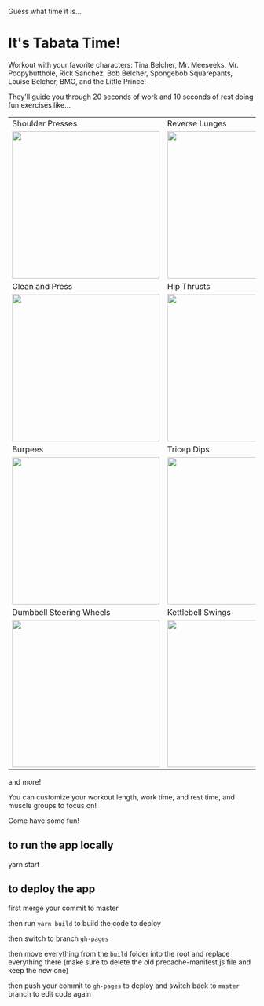 Guess what time it is...

# It's Tabata Time!

Workout with your favorite characters: Tina Belcher, Mr. Meeseeks, Mr. Poopybutthole, Rick Sanchez, Bob Belcher, Spongebob Squarepants, Louise Belcher, BMO, and the Little Prince!

They'll guide you through 20 seconds of work and 10 seconds of rest doing fun exercises like...

<table>
  <tr>
    <td>
      Shoulder Presses
    </td>
    <td>Reverse Lunges</td>
    <td>Jumping Jacks</td>
  </tr>
  <tr>
    <td><img src="https://media.giphy.com/media/Lm5MYnTZOeqVgqe1iv/giphy.gif" width="300"/></td>
    <td><img src="https://media.giphy.com/media/f7GXjiX8mN4INgTo2J/giphy.gif" width="300"/></td>
    <td><img src="https://media.giphy.com/media/KDVESsDjcdHJvy367Y/giphy.gif" width="300"/></td>
  </tr>
  
  <tr>
    <td>Clean and Press</td>
    <td>Hip Thrusts</td>
    <td>Front Shoulder Raises</td>
  </tr>
  <tr>
    <td><img src="https://media.giphy.com/media/JmJVxfWflfCHVs6rdg/giphy.gif" width="300"/></td>
    <td><img src="https://media.giphy.com/media/L39kt5BZfLtoPQ1FGO/giphy.gif" width="300"/></td>
    <td><img src="https://media.giphy.com/media/LOtLLICZiRm44aEQej/giphy.gif" width="300"/></td>
  </tr>
  <tr>
    <td>Burpees</td>
    <td>Tricep Dips</td>
    <td>Jumpropes</td>
  </tr>
  <tr>
    <td><img src="https://media.giphy.com/media/RlrSX7HvlDddz4Qmcc/giphy.gif" width="300"/></td>
    <td><img src="https://media.giphy.com/media/W3emLNQKTecUA1POxp/giphy.gif" width="300"/></td>
    <td><img src="https://media.giphy.com/media/Y1jNTxApOQRfKOJt8k/giphy.gif" width="300"/></td>
  </tr>
  <tr>
    <td>Dumbbell Steering Wheels</td>
    <td>Kettlebell Swings</td>
    <td>Shoulder Press Jacks</td>
  </tr>
  <tr>
    <td><img src="https://media.giphy.com/media/H4hIiVofPBBvKMRBpZ/giphy.gif" width="300"/></td>
    <td><img src="https://media.giphy.com/media/cj8H7bw91h5jdsT8PF/giphy.gif" width="300"/></td>
    <td><img src="https://media.giphy.com/media/jpKBuPTZAvyAiA6nc5/giphy.gif" width="300"/></td>
  </tr>
</table>


and more!

You can customize your workout length, work time, and rest time, and muscle groups to focus on!

Come have some fun!


## to run the app locally

yarn start

## to deploy the app

first merge your commit to master

then run `yarn build` to build the code to deploy

then switch to branch `gh-pages`

then move everything from the `build` folder into the root and replace everything there (make sure to delete the old precache-manifest.js file and keep the new one)

then push your commit to `gh-pages` to deploy and switch back to `master` branch to edit code again 
